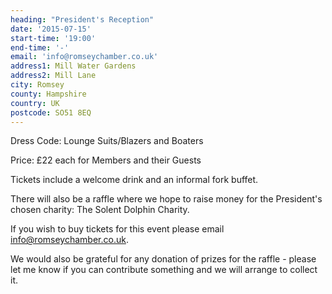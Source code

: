 ```yaml
---
heading: "President's Reception"
date: '2015-07-15'
start-time: '19:00'
end-time: '-'
email: 'info@romseychamber.co.uk'
address1: Mill Water Gardens
address2: Mill Lane
city: Romsey
county: Hampshire
country: UK
postcode: SO51 8EQ
---
```

Dress Code:	Lounge Suits/Blazers and Boaters

Price: £22 each for Members and their Guests

Tickets include a welcome drink and an informal fork buffet.

There will also be a raffle where we hope to raise money for the President's chosen charity: The Solent Dolphin Charity.

If you wish to buy tickets for this event please email info@romseychamber.co.uk.

We would also be grateful for any donation of prizes for the raffle - please let me know if you can contribute something and we will arrange to collect it.
